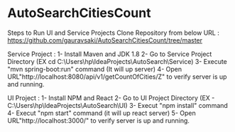 # AutoSearchCitiesCount
Steps to Run UI and Service Projects
Clone Repository from below URL :
  https://github.com/gauravsaki/AutoSearchCitiesCount/tree/master
  
Service Project :
  1- Install Maven and JDK 1.8
  2- Go to Service Project Directory (EX cd C:\Users\hp\IdeaProjects\AutoSearch\Service)
  3- Execute "mvn spring-boot:run" command (It will up server)
  4- Open URL"http://localhost:8080/api/v1/getCountOfCities/Z" to verify server is up and running.
  
UI Project :
  1- Install NPM and React 
  2- Go to UI Project Directory (EX - C:\Users\hp\IdeaProjects\AutoSearch\UI)
  3- Execut "npm install" command
  4- Execut "npm start" command (it will up react server)
  5- Open URL"http://localhost:3000/" to verify server is up and running.
